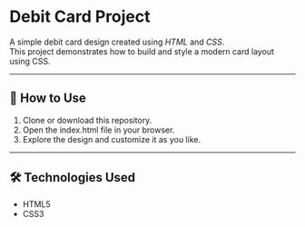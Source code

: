 # Debit Card Project

A simple debit card design created using *HTML* and *CSS*.  
This project demonstrates how to build and style a modern card layout using CSS.

---

## 🚀 How to Use
1. Clone or download this repository.
2. Open the index.html file in your browser.
3. Explore the design and customize it as you like.

---

## 🛠 Technologies Used
- HTML5  
- CSS3
